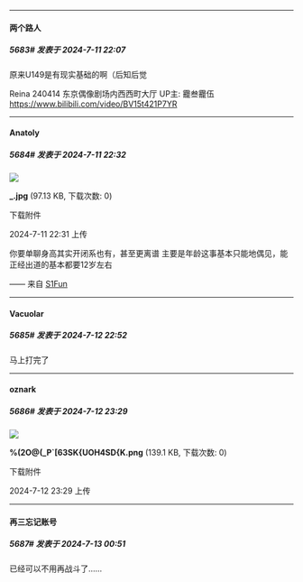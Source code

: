 ﻿
*****

####  两个路人  
##### 5683#       发表于 2024-7-11 22:07

原来U149是有现实基础的啊（后知后觉

Reina 240414 东京偶像剧场内西西町大厅 UP主: 龗叁龗伍 https://www.bilibili.com/video/BV15t421P7YR


*****

####  Anatoly  
##### 5684#       发表于 2024-7-11 22:32

<img src="https://img.saraba1st.com/forum/202407/11/223107gddaaino8ans8s8s.jpg" referrerpolicy="no-referrer">

<strong>_.jpg</strong> (97.13 KB, 下载次数: 0)

下载附件

2024-7-11 22:31 上传

你要单聊身高其实开闭系也有，甚至更离谱
主要是年龄这事基本只能地偶见，能正经出道的基本都要12岁左右

—— 来自 [S1Fun](https://s1fun.koalcat.com)


*****

####  Vacuolar  
##### 5685#       发表于 2024-7-12 22:52

马上打完了


*****

####  oznark  
##### 5686#       发表于 2024-7-12 23:29

<img src="https://img.saraba1st.com/forum/202407/12/082929tqi5b5yybsera6s1.png" referrerpolicy="no-referrer">

<strong>%(2O@(_P`[63SK{UOH4SD{K.png</strong> (139.1 KB, 下载次数: 0)

下载附件

2024-7-12 23:29 上传


*****

####  再三忘记账号  
##### 5687#       发表于 2024-7-13 00:51

已经可以不用再战斗了……

